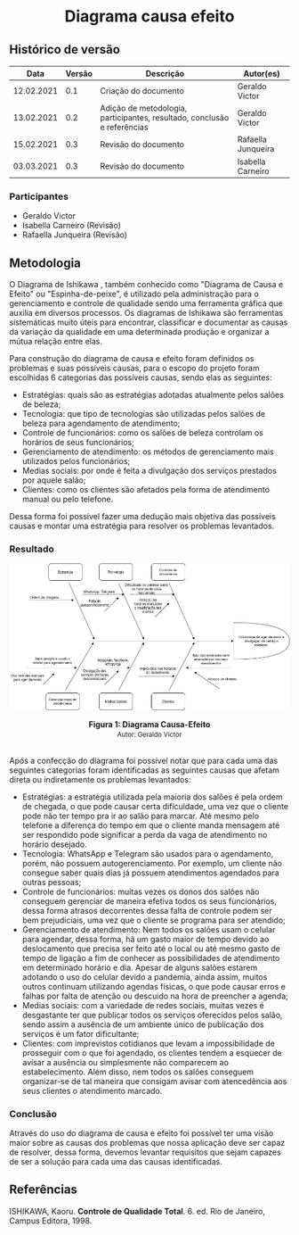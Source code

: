 # <center> Diagrama causa efeito
## Histórico de versão

|Data | Versão | Descrição | Autor(es)
| -- | -- | -- | -- |
| 12.02.2021 | 0.1 | Criação do documento | Geraldo Victor|
| 13.02.2021 | 0.2 | Adição de metodologia, participantes, resultado, conclusão e referências | Geraldo Victor|
| 15.02.2021 | 0.3 | Revisão do documento | Rafaella Junqueira |
| 03.03.2021 | 0.3 | Revisão do documento | Isabella Carneiro |


### Participantes

* Geraldo Victor
* Isabella Carneiro (Revisão)
* Rafaella Junqueira (Revisão)

## Metodologia

O Diagrama de Ishikawa , também conhecido como "Diagrama de Causa e Efeito" ou "Espinha-de-peixe", é utilizado pela administração para o gerenciamento e controle de qualidade sendo uma ferramenta gráfica que auxilia em diversos processos. Os diagramas de Ishikawa são ferramentas sistemáticas muito úteis para encontrar, classificar e documentar as causas da variação da qualidade em uma determinada produção e organizar a mútua relação entre elas.

Para construção do diagrama de causa e efeito foram definidos os problemas e suas possíveis causas, para o escopo do projeto foram escolhidas 6 categorias das possíveis causas, sendo elas as seguintes: 

- Estratégias: quais são as estratégias adotadas atualmente pelos salões de beleza;
- Tecnologia: que tipo de tecnologias são utilizadas pelos salões de beleza para agendamento de atendimento;
- Controle de funcionários: como os salões de beleza controlam os horários de seus funcionários;
- Gerenciamento de atendimento: os métodos de gerenciamento mais utilizados pelos funcionários;
- Medias sociais: por onde é feita a divulgação dos serviços prestados por aquele salão; 
- Clientes: como os clientes são afetados pela forma de atendimento manual ou pelo telefone. 

Dessa forma foi possível fazer uma dedução mais objetiva das possíveis causas e montar uma estratégia para resolver os problemas levantados. 

### Resultado
![digrama causa efeito](../img/diagrama-causa-efeito.jpg)
<figcaption align='center'>
    <b>Figura 1: Diagrama Causa-Efeito</b>
    <br>
    <small>Autor: Geraldo Victor</small>
</figcaption>
<br>

Após a confecção do diagrama foi possível notar que para cada uma das seguintes categorias foram identificadas as seguintes causas que afetam direta ou indiretamente os problemas levantados:

- Estratégias: a estratégia utilizada pela maioria dos salões é pela ordem de chegada, o que pode causar certa dificuldade, uma vez que o cliente pode não ter tempo pra ir ao salão para marcar. Até mesmo pelo telefone a diferença do tempo em que o cliente manda mensagem até ser respondido pode significar a perda da vaga de atendimento no horário desejado.
- Tecnologia: WhatsApp e Telegram são usados para o agendamento, porém, não possuem autogerenciamento. Por exemplo, um cliente não consegue saber quais dias já possuem atendimentos agendados para outras pessoas;
- Controle de funcionários: muitas vezes os donos dos salões não conseguem gerenciar de maneira efetiva todos os seus funcionários, dessa forma atrasos decorrentes dessa falta de controle podem ser bem prejudiciais, uma vez que o cliente se programa para ser atendido;
- Gerenciamento de atendimento: Nem todos os salões usam o celular para agendar, dessa forma, há um gasto maior de tempo devido ao deslocamento que precisa ser feito até o local ou até mesmo gasto de tempo de ligação a fim de conhecer as possibilidades de atendimento em determinado horário e dia. Apesar de alguns salões estarem adotando o uso do celular devido a pandemia, ainda assim, muitos outros continuam utilizando agendas físicas, o que pode causar erros e falhas por falta de atenção ou descuido na hora de preencher a agenda;
- Medias sociais: com a variedade de redes sociais, muitas vezes é desgastante ter que publicar todos os serviços oferecidos pelos salão, sendo assim a ausência de um ambiente único de publicação dos serviços é um fator dificultante; 
- Clientes: com imprevistos cotidianos que levam a impossibilidade de prosseguir com o que foi agendado, os clientes tendem a esquecer de avisar a ausência ou simplesmente não comparecem ao estabelecimento. Além disso, nem todos os salões conseguem organizar-se de tal maneira que consigam avisar com atencedência aos seus clientes o atendimento marcado. 

### Conclusão

Através do uso do diagrama de causa e efeito foi possível ter uma visão maior sobre as causas dos problemas que nossa aplicação deve ser capaz de resolver, dessa forma, devemos levantar requisitos que sejam capazes de ser a solução para cada uma das causas identificadas.

## Referências

ISHIKAWA, Kaoru. **Controle de Qualidade Total**. 6. ed. Rio de Janeiro, Campus Editora, 1998.
